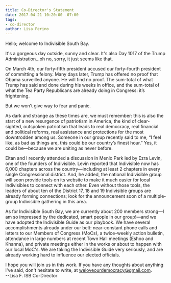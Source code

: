 ```yaml
---
title: Co-Director's Statement
date: 2017-04-21 10:20:00 -07:00
tags:
- co-director
author: Lisa Ferino
---
```


Hello; welcome to Indivisible South Bay. 

It's a gorgeous day outside, sunny and clear.  It's also Day 1017 of the Trump Administration...oh no, sorry, it just seems like that.  

On March 4th, our forty-fifth president accused our forty-fourth president of committing a felony.  Many days later, Trump has offered no proof that Obama surveilled anyone.  He will find no proof.  The sum-total of what Trump has said and done during his weeks in office, and the sum-total of what the Tea Party Republicans are already doing in Congress:  it’s frightening.  
 
But we won’t give way to fear and panic.
 
As dark and strange as these times are, we must remember: this is also the start of a new resurgence of patriotism in America, the kind of clear-sighted, outspoken patriotism that leads to real democracy, real financial and political reforms, real assistance and protections for the most downtrodden among us.  Someone in our group recently said to me, “I feel like, as bad as things are, this could be our country’s finest hour.”  Yes, it could be—because we are uniting as never before.  

Eitan and I recently attended a discussion in Menlo Park led by Ezra Levin, one of the founders of Indivisible.  Levin reported that Indivisible now has 6,000 chapters across the country—including at least 2 chapters in every single Congressional district.  And, he added, the national Indivisible group will soon provide tools on its website to make it much easier for local Indivisibles to connect with each other.  Even without those tools, the leaders of about ten of the District 17, 18 and 19 Indivisible groups are already forming connections; look for the announcement soon of a multiple-group Indivisible gathering in this area.  
 
As for Indivisible South Bay, we are currently about 200 members strong—I am so impressed by the dedicated, smart people in our group!—and we have adopted the Indivisible Guide as our playbook.  We have several accomplishments already under our belt:  near-constant phone calls and letters to our Members of Congress (MoCs), a twice-weekly action bulletin, attendance in large numbers at recent Town Hall meetings (Eshoo and Khanna), and private meetings either in the works or about to happen with our local MoC's. We are taking the Indivisible Guide very seriously, and are already working hard to influence our elected officials.  
 
I hope you will join us in this work.  If you have any thoughts about anything I've said, don't hesitate to write, at weloveourdemocracy@gmail.com.  
--Lisa F.
ISB Co-Director
